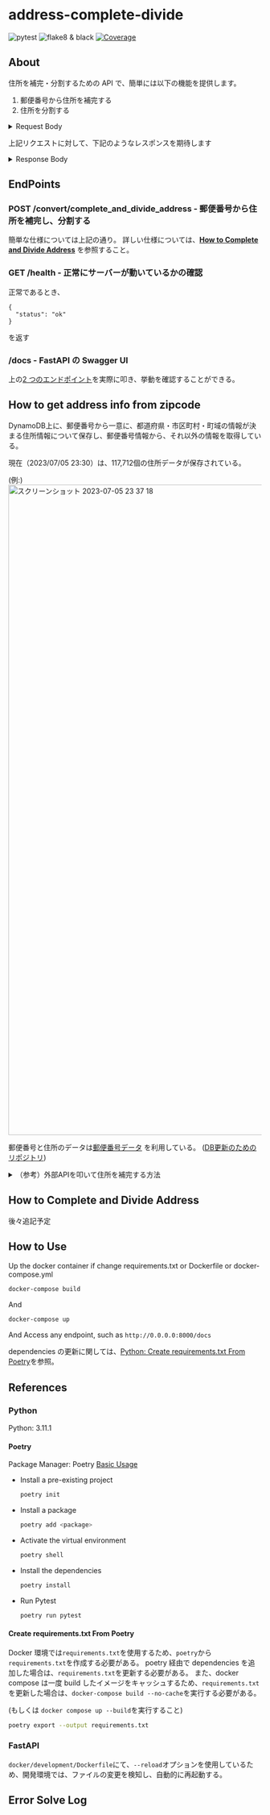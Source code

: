 # address-complete-divide

![pytest](https://github.com/haruboring/address-complete-divide/actions/workflows/pytest.yml/badge.svg)
![flake8 & black](https://github.com/haruboring/address-complete-divide/actions/workflows/linter.yml/badge.svg)
[![Coverage](https://img.shields.io/endpoint?url=https://gist.githubusercontent.com/haruboring/9c19de175b7ce5bcfd2eb2ed26a60d40/raw/pytest-coverage-comment.json)](https://github.com/haruboring/address-complete-divide-api/actions/workflows/pytest.yml)

## About

住所を補完・分割するための API で、簡単には以下の機能を提供します。

1. 郵便番号から住所を補完する
2. 住所を分割する

<details><summary> Request Body </summary>

```json
{
  [
    {
      "zipcode": "105-0011",
      "address": "芝公園４丁目２−８"
    },
    {
      "zipcode": "",
      "address": "東京都千代田区千代田1番1号"
    },
    {
      "zipcode": "1000014",
      "address": "永田町１丁目７−１国会議事堂１２３号室"
    }
  ]
}
```

</details>

上記リクエストに対して、下記のようなレスポンスを期待します

<details><summary> Response Body </summary>

```json
{
  "completed_count": 2,
  "addresses": [
    {
      "prefecture": "東京都",
      "city": "港区",
      "town": "芝公園",
      "house_number": "4-2-8",
      "building_name": "",
      "room_number": ""
    },
    {
      "prefecture": "東京都",
      "city": "千代田区",
      "town": "千代田",
      "house_number": "1-1",
      "building_name": "",
      "room_number": ""
    },
    {
      "prefecture": "東京都",
      "city": "永田町",
      "town": "",
      "house_number": "1-7-1",
      "building_name": "国会議事堂",
      "room_number": "123号室"
    }
  ]
}
```

</details>

## EndPoints

### POST /convert/complete_and_divide_address - 郵便番号から住所を補完し、分割する

簡単な仕様については上記の通り。
詳しい仕様については、[**How to Complete and Divide Address**](#how-to-complete-and-divide-address) を参照すること。

### GET /health - 正常にサーバーが動いているかの確認

正常であるとき、

```
{
  "status": "ok"
}
```

を返す

### /docs - FastAPI の Swagger UI

上の[2 つのエンドポイント](#endpoints)を実際に叩き、挙動を確認することができる。

## How to get address info from zipcode

DynamoDB上に、郵便番号から一意に、都道府県・市区町村・町域の情報が決まる住所情報について保存し、郵便番号情報から、それ以外の情報を取得している。

現在（2023/07/05 23:30）は、117,712個の住所データが保存されている。

(例:)
<img width="1291" alt="スクリーンショット 2023-07-05 23 37 18" src="https://github.com/haruboring/address-complete-divide-api/assets/82028915/eb7b937d-6d8c-4cff-8252-e80785aec00c">


郵便番号と住所のデータは[郵便番号データ](http://zipcloud.ibsnet.co.jp/) を利用している。
([DB更新のためのリポジトリ](https://github.com/haruboring/get_and_put_address_info))


<details><summary> （参考）外部APIを叩いて住所を補完する方法 </summary>

[郵便番号検索 API](http://zipcloud.ibsnet.co.jp/doc/api) を利用する

#### [利用規約](http://zipcloud.ibsnet.co.jp/rule/api)

<details><summary> 禁止事項 </summary>

> ユーザは、本 API の利用に際して、以下の各号に定める事項を行ってはならないものとします。
>
> 1. 形態の如何を問わず、本規約の定めに反する態様で本 API を利用すること
> 2. 本 API により提供される機能のみを提供することを目的とした対象サイトにおいて本 API を利用すること、およびこれと同視し得るような態様にて対象サイトにて本 API を利用すること
> 3. 法律、規則、条例等の制定法に反する行為、又はそれを勧誘・助長する行為
> 4. 虚偽の情報をコンテンツに掲載し、コンテンツ閲覧者を欺く行為
> 5. 当社または第三者の知的財産権その他の権利を侵害する内容
> 6. 本 API の運営、又はネットワークやシステムを妨害する行為
> 7. 当社が、過度若しくは不適切と判断する商用目的の宣伝・広告行為
> 8. 有害なコンピュータウィルス、コード、ファイル、プログラム等を開示する行為、若しくは開示されている場所について示唆する行為
> 9. 犯罪行為に関わる内容、差別的表現その他公序良俗に反する内容
> 10. アダルトコンテンツ、不潔またはグロテスクなコンテンツ等一般人が不快感を覚える内容その他青少年も含めた不特定多数のユーザによる閲覧に適さない内容
> 11. 選挙の事前運動、選挙運動またはこれらに類似する行為、および公職選挙法に抵触する行為
> 12. その他公序良俗、一般常識に反する行為
> 13. その他当社が不適切であると判断する行為

</details>

endpoint は次の通り https://zipcloud.ibsnet.co.jp/api/search

（例）郵便番号「7830060」で検索する場合
https://zipcloud.ibsnet.co.jp/api/search?zipcode=7830060

<details><summary> Response は以下の通り </summary>

```json
{
  "message": null,
  "results": [
    {
      "address1": "北海道",
      "address2": "美唄市",
      "address3": "上美唄町協和",
      "kana1": "ﾎｯｶｲﾄﾞｳ",
      "kana2": "ﾋﾞﾊﾞｲｼ",
      "kana3": "ｶﾐﾋﾞﾊﾞｲﾁｮｳｷｮｳﾜ",
      "prefcode": "1",
      "zipcode": "0790177"
    },
    {
      "address1": "北海道",
      "address2": "美唄市",
      "address3": "上美唄町南",
      "kana1": "ﾎｯｶｲﾄﾞｳ",
      "kana2": "ﾋﾞﾊﾞｲｼ",
      "kana3": "ｶﾐﾋﾞﾊﾞｲﾁｮｳﾐﾅﾐ",
      "prefcode": "1",
      "zipcode": "0790177"
    }
  ],
  "status": 200
}
```

</details>

#### Merit

- DB を作成する必要がないので実装が容易(多分)
- 郵便番号と住所の対応に変動があってもこちらで対応する必要がない

#### Demerit

- フロント -> API -> 郵便番号検索 API は少し冗長な気がする
  - ボトルネックになって方法 2 よりも実行時間がかかる
    - 1000個の住所について補完を行う際に、自前のDBを使うと30秒で終わる処理が、この方法だと5分以上かかる

</details>

## How to Complete and Divide Address

後々追記予定

## How to Use

Up the docker container
if change requirements.txt or Dockerfile or docker-compose.yml

```bash
docker-compose build
```

And

```bash
docker-compose up
```

And Access any endpoint, such as `http://0.0.0.0:8000/docs`

dependencies の更新に関しては、[Python: Create requirements.txt From Poetry](#create-requirementstxt-from-poetry)を参照。

## References

### Python

Python: 3.11.1

#### Poetry

Package Manager: Poetry [Basic Usage](https://python-poetry.org/docs/basic-usage/)

- Install a pre-existing project

  ```bash
  poetry init
  ```

- Install a package

  ```bash
  poetry add <package>
  ```

- Activate the virtual environment

  ```bash
  poetry shell
  ```

- Install the dependencies

  ```bash
  poetry install
  ```

- Run Pytest

  ```bash
  poetry run pytest
  ```

#### Create requirements.txt From Poetry

Docker 環境では`requirements.txt`を使用するため、`poetry`から`requirements.txt`を作成する必要がある。
poetry 経由で dependencies を追加した場合は、`requirements.txt`を更新する必要がある。
また、docker compose は一度 build したイメージをキャッシュするため、`requirements.txt`を更新した場合は、`docker-compose build --no-cache`を実行する必要がある。

(もしくは `docker compose up --build`を実行すること)

```bash
poetry export --output requirements.txt
```

### FastAPI

`docker/development/Dockerfile`にて、`--reload`オプションを使用しているため、開発環境では、ファイルの変更を検知し、自動的に再起動する。

## Error Solve Log
